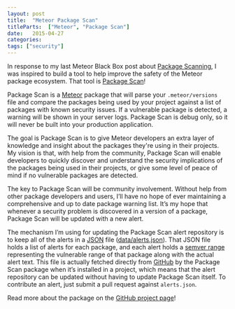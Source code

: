 ```yaml
---
layout: post
title:  "Meteor Package Scan"
titleParts:  ["Meteor", "Package Scan"]
date:   2015-04-27
categories:
tags: ["security"]
---
```


In response to my last Meteor Black Box post about [Package Scanning](http://www.1pxsolidtomato.com/2015/04/24/black-box-meteor-package-scanning/), I was inspired to build a tool to help improve the safety of the Meteor package ecosystem. That tool is [Package Scan](https://github.com/East5th/package-scan)!

Package Scan is a [Meteor](https://www.meteor.com/) package that will parse your <code class="language-*">.meteor/versions</code> file and compare the packages being used by your project against a list of packages with known security issues. If a vulnerable package is detected, a warning will be shown in your server logs. Package Scan is debug only, so it will never be built into your production application.

The goal is Package Scan is to give Meteor developers an extra layer of knowledge and insight about the packages they're using in their projects. My vision is that, with help from the community, Package Scan will enable developers to quickly discover and understand the security implications of the packages being used in their projects, or give some level of peace of mind if no vulnerable packages are detected.

The key to Package Scan will be community involvement. Without help from other package developers and users, I’ll have no hope of ever maintaining a comprehensive and up to date package warning list. It’s my hope that whenever a security problem is discovered in a version of a package, Package Scan will be updated with a new alert.

The mechanism I’m using for updating the Package Scan alert repository is to keep all of the alerts in a [JSON](http://www.json.org/) file ([data/alerts.json](https://github.com/East5th/package-scan/blob/master/data/alerts.json)). That JSON file holds a list of alerts for each package, and each alert holds a [semver range](https://github.com/npm/node-semver#ranges) representing the vulnerable range of that package along with the actual alert text. This file is actually fetched directly from [GitHub](https://github.com/) by the Package Scan package when it’s installed in a project, which means that the alert repository can be updated without having to update Package Scan itself. To contribute an alert, just submit a pull request against <code class="language-*">alerts.json</code>.

Read more about the package on the [GitHub project page](https://github.com/East5th/package-scan)!
